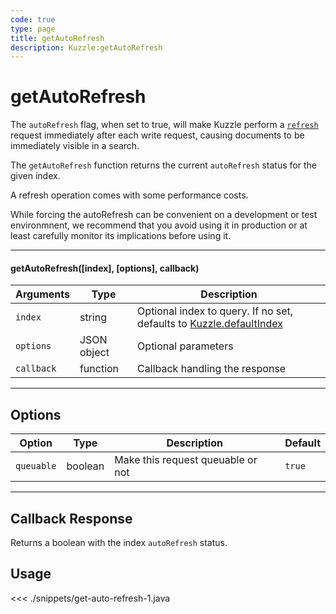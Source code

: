 ```yaml
---
code: true
type: page
title: getAutoRefresh
description: Kuzzle:getAutoRefresh
---
```


# getAutoRefresh

The `autoRefresh` flag, when set to true, will make Kuzzle perform a
[`refresh`](https://www.elastic.co/guide/en/elasticsearch/reference/5.4/docs-refresh.html) request
immediately after each write request, causing documents to be immediately visible in a search.

The `getAutoRefresh` function returns the current `autoRefresh` status for the given index.

<div class="alert alert-warning">
    <p>
        A refresh operation comes with some performance costs.
    </p>
    <p>
      While forcing the autoRefresh can be convenient on a development or test environmnent, we recommend that you avoid
      using it in production or at least carefully monitor its implications before using it.
    </p>
</div>

---

#### getAutoRefresh([index], [options], callback)

| Arguments  | Type        | Description                                                                                                           |
| ---------- | ----------- | --------------------------------------------------------------------------------------------------------------------- |
| `index`    | string      | Optional index to query. If no set, defaults to [Kuzzle.defaultIndex](/sdk/android/3/core-classes/kuzzle/#properties) |
| `options`  | JSON object | Optional parameters                                                                                                   |
| `callback` | function    | Callback handling the response                                                                                        |

---

## Options

| Option     | Type    | Description                       | Default |
| ---------- | ------- | --------------------------------- | ------- |
| `queuable` | boolean | Make this request queuable or not | `true`  |

---

## Callback Response

Returns a boolean with the index `autoRefresh` status.

## Usage

<<< ./snippets/get-auto-refresh-1.java
